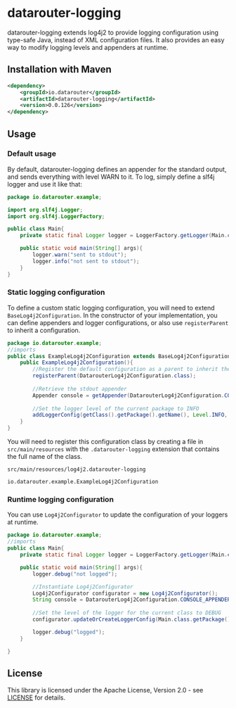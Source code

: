 # datarouter-logging

datarouter-logging extends log4j2 to provide logging configuration using type-safe Java, instead of XML configuration files. It also provides an easy way to modify logging levels and appenders at runtime.

## Installation with Maven

```xml
<dependency>
	<groupId>io.datarouter</groupId>
	<artifactId>datarouter-logging</artifactId>
	<version>0.0.126</version>
</dependency>
```

## Usage

### Default usage

By default, datarouter-logging defines an appender for the standard output, and sends everything with level WARN to it. To log, simply define a slf4j logger and use it like that:

```java
package io.datarouter.example;

import org.slf4j.Logger;
import org.slf4j.LoggerFactory;

public class Main{
	private static final Logger logger = LoggerFactory.getLogger(Main.class);

	public static void main(String[] args){
		logger.warn("sent to stdout");
		logger.info("not sent to stdout");
	}
}
```

### Static logging configuration

To define a custom static logging configuration, you will need to extend `BaseLog4j2Configuration`. In the constructor of your implementation, you can define appenders and logger configurations, or also use `registerParent` to inherit a configuration.

```java
package io.datarouter.example;
//imports
public class ExampleLog4j2Configuration extends BaseLog4j2Configuration{
	public ExampleLog4j2Configuration(){
		//Register the default configuration as a parent to inherit the default stdout appender
		registerParent(DatarouterLog4j2Configuration.class);
		
		//Retrieve the stdout appender
		Appender console = getAppender(DatarouterLog4j2Configuration.CONSOLE_APPENDER_NAME);
		
		//Set the logger level of the current package to INFO
		addLoggerConfig(getClass().getPackage().getName(), Level.INFO, false, console);
	}
}
```

You will need to register this configuration class by creating a file in `src/main/resources` with the `.datarouter-logging` extension that contains the full name of the class.

`src/main/resources/log4j2.datarouter-logging`
```
io.datarouter.example.ExampleLog4j2Configuration
```

### Runtime logging configuration

You can use `Log4j2Configurator` to update the configuration of your loggers at runtime.

```java
package io.datarouter.example;
//imports
public class Main{
	private static final Logger logger = LoggerFactory.getLogger(Main.class);

	public static void main(String[] args){
		logger.debug("not logged");

		//Instantiate Log4j2Configurator
		Log4j2Configurator configurator = new Log4j2Configurator();
		String console = DatarouterLog4j2Configuration.CONSOLE_APPENDER_NAME;
		
		//Set the level of the logger for the current class to DEBUG
		configurator.updateOrCreateLoggerConfig(Main.class.getPackage(), Level.DEBUG, false, console);

		logger.debug("logged");
	}

}
```

## License

This library is licensed under the Apache License, Version 2.0 - see [LICENSE](../LICENSE) for details.
